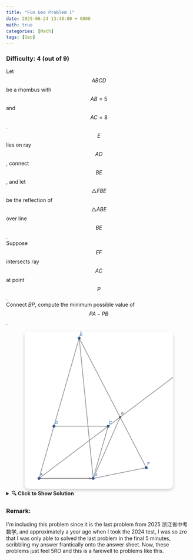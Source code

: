 ```yaml
---
title: "Fun Geo Problem 1"
date: 2025-06-24 13:40:00 + 0800
math: true
categories: [Math]
tags: [Geo]
---
```


### Difficulty: 4 (out of 9)
Let $$ABCD$$ be a rhombus with $$AB = 5$$ and $$AC = 8$$. $$E$$ lies on ray $$AD$$, connect $$BE$$, and let $$\triangle FBE$$ be the reflection of $$\triangle ABE$$ over line $$BE$$.  
Suppose $$EF$$ intersects ray $$AC$$ at point $$P$$.  
Connect $BP$, compute the minimum possible value of $$PA - PB$$.

<div style="text-align: center;">
  <img src="/assets/img/geo1.png" alt="Geometric Diagram" style="max-width: 80%; height: auto; border-radius: 12px; box-shadow: 0 4px 8px rgba(0, 0, 0, 0.2);" />
</div>

<details>
  <summary><strong>🔍 Click to Show Solution</strong></summary>
  <br>
  <p>
    Auxiliary lines: We drop perpendiculars from $B$ to $AD$ and $AC$, intersecting at $G$, $Q$ respectively.
  </p>
  <br>
    <div style="text-align: center;">
    <img src="/assets/img/geo2.png" alt="Geometric Diagram" style="max-width: 80%; height: auto; border-radius: 12px; box-shadow: 0 4px 8px rgba(0, 0, 0, 0.2);" />
    </div>
    <br>
    <p>
    Since we are dealing with the lengths $PA$ and $PB$, we try to find connections between them.
    Set $PB = x$, therefore $PG = \sqrt{x^2-9}$.<br>
    So we have:
    \[PA-PB = \sqrt{x^2-9}+4-x\]
    Without thinking about differentiation, we manipulate this algebraic expression, which is key to this question:
    \[\sqrt{x^2-9}+4-x = 4 + \frac{-9}{\sqrt{x^2-9}+x}\]
    Now, looking at the right hand side, we realize that we need to minimize $x$ in order to achieve the minimum. (as long as $x>3$)
    <br>
    But when does that happen? There is a certain range for $PB$ since it's a line segment, that's for sure.<br>
    We notice that $B$ is a fixed point, and that $P$ is always on $EF$. But $EF$ is not static though, hmmmm...
    Wait, but $EF$ is the reflection of $AE$, and $AE$ is static!<br>
    Thus, the minimum value of $PB$ can be achieved when $PB$ is perpendicular to $EF$, and utilizing symmetry, it suffices to compute $BQ$, and substituting it back as $x$.<br>
    We have infinite ways to get $BQ = \frac{24}{5}$.<br>
    Now,
    \[\min(PA-PB) = \sqrt{(\frac{24}{5})^2-9}+4-\frac{24}{5} = \boxed{\frac{3\sqrt{39}-4}{5}}\]

    Holy latex practice!
    </p> 
</details>


### Remark:
<p>
I'm including this problem since it is the last problem from 2025 浙江省中考数学, and approximately a year ago when I took the 2024 test, I was so zro that I was only able to solved the last problem in the final 5 minutes, scribbling my answer frantically onto the answer sheet. Now, these problems just feel 5RO and this is a farewell to problems like this.
</p>